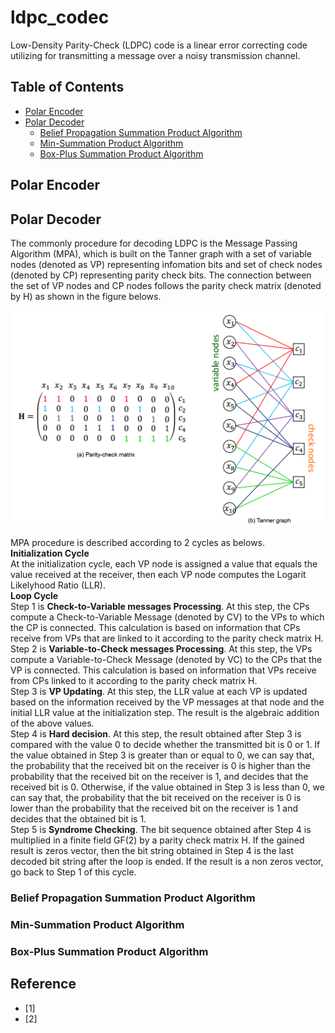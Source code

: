 # ldpc_codec
Low-Density Parity-Check (LDPC) code is a linear error correcting code utilizing for transmitting a message over a noisy transmission channel.

## **Table of Contents**
- [Polar Encoder](#polar-encoder)
- [Polar Decoder](#polar-decoder)
    - [Belief Propagation Summation Product Algorithm](#belief-propagation-summation-product-algorithm)
    - [Min-Summation Product Algorithm](#minsummation-product-algorithm)
    - [Box-Plus Summation Product Algorithm](#box-plus-summation-product-algorithm)

## **Polar Encoder**
## **Polar Decoder**
The commonly procedure for decoding LDPC is the Message Passing Algorithm (MPA), which is built on the Tanner graph with a set of variable nodes (denoted as VP) representing infomation bits and set of check nodes  (denoted by CP) representing parity check bits. The connection between the set of VP nodes and CP nodes follows the parity check matrix (denoted by H) as shown in the figure belows.

![Tanner.png](/image/Tanner.png?raw=true)

MPA procedure is described according to 2 cycles as belows.  
**Initialization Cycle**  
At the initialization cycle, each VP node is assigned a value that equals the value received at the receiver, then each VP node computes the Logarit Likelyhood Ratio (LLR).   
**Loop Cycle**  
Step 1 is **Check-to-Variable messages Processing**. At this step, the CPs compute a Check-to-Variable Message (denoted by CV) to the VPs to which the CP is connected. This calculation is based on information that CPs receive from VPs that are linked to it according to the parity check matrix H.  
Step 2 is **Variable-to-Check messages Processing**. At this step, the VPs compute a Variable-to-Check Message (denoted by VC) to the CPs that the VP is connected. This calculation is based on information that VPs receive from CPs linked to it according to the parity check matrix H.  
Step 3 is **VP Updating**. At this step, the LLR value at each VP is updated based on the information received by the VP messages at that node and the initial LLR value at the initialization step. The result is the algebraic addition of the above values.  
Step 4 is **Hard decision**. At this step, the result obtained after Step 3 is compared with the value 0 to decide whether the transmitted bit is 0 or 1. If the value obtained in Step 3 is greater than or equal to 0, we can say that, the probability that the received bit on the receiver is 0 is higher than the probability that the received bit on the receiver is 1, and decides that the received bit is 0. Otherwise, if the value obtained in Step 3 is less than 0, we can say that, the probability that the bit received on the receiver is 0 is lower than the probability that the received bit on the receiver is 1 and decides that the obtained bit is 1.  
Step 5 is **Syndrome Checking**. The bit sequence obtained after Step 4 is multiplied in a finite field GF(2) by a parity check matrix H. If the gained result is zeros vector, then the bit string obtained in Step 4 is the last decoded bit string after the loop is ended. If the result is a non zeros vector, go back to Step 1 of this cycle.

### **Belief Propagation Summation Product Algorithm**
### **Min-Summation Product Algorithm**
### **Box-Plus Summation Product Algorithm**

## **Reference**
- [1]
- [2]